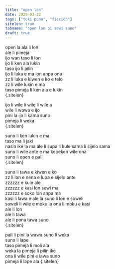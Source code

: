 ```yaml
---
title: "open lon"
date: 2025-03-22
tags: ["toki pona", "ficción"]
sitelen: true
tabname: "open lon pi sewi suno"
draft: true
---
```


open la ala li lon  
ale li pimeja  
ijo wan taso li lon  
ijo li ken ala lukin  
taso ijo li pilin  
ijo li luka e ma lon anpa ona  
zz li luka e kiwen e ko e telo  
zz li wile lukin e ma  
taso pimeja li ken ala e lukin  
{.sitelen}

ijo li wile li wile li wile a  
wile li wawa e ijo  
pini la ijo li kama suno  
pimeja li weka  
{.sitelen}

suno li ken lukin e ma  
taso ma li jaki  
nasin ike la ma ale li supa li kule sama li sijelo sama  
suno li wile ante e ma kepeken wile ona  
suno li open e pali  
{.sitelen}

suno li tawa e kiwen e ko  
zz li lon e nena e lupa e sijelo ante  
zzzzzz e kule ale  
zzzzzz e kasi lon sewi ma  
zzzzzz e soko lon anpa ma  
kasi li lawa e ale la suno li lon e soweli  
soweli li wile e moku la ona li moku e kasi  
ale li lon  
ale li tawa  
ale li pona tawa suno  
{.sitelen}

pali li pini la wawa suno li weka  
suno li lape  
taso pimeja li moli ala  
weka la pimeja li pilin ike  
ona li wile pini e lawa suno  
pimeja li lape ala
{.sitelen}
